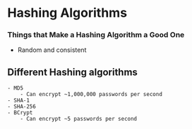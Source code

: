 # Hashing Algorithms
### Things that Make a Hashing Algorithm a Good One
- Random and consistent

## Different Hashing algorithms
	- MD5
		- Can encrypt ~1,000,000 passwords per second
	- SHA-1
	- SHA-256
	- BCrypt
		- Can encrypt ~5 passwords per second
